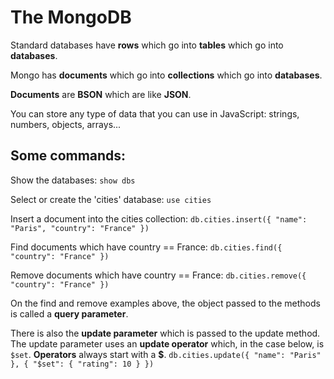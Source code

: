 # The MongoDB

Standard databases have **rows** which go into **tables** which go into **databases**.

Mongo has **documents** which go into **collections** which go into **databases**.

**Documents** are **BSON** which are like **JSON**.

You can store any type of data that you can use in JavaScript: strings, numbers, objects, arrays...

## Some commands:

Show the databases:
`show dbs`

Select or create the 'cities' database:
`use cities`

Insert a document into the cities collection:
`db.cities.insert({ "name": "Paris", "country": "France" })`

Find documents which have country == France:
`db.cities.find({ "country": "France" })`

Remove documents which have country == France:
`db.cities.remove({ "country": "France" })`

On the find and remove examples above, the object passed to the methods
is called a **query parameter**.

There is also the **update parameter** which is passed to the update method.
The update parameter uses an **update operator** which, in the case below, is ``$set``.
**Operators** always start with a **$**.
`db.cities.update({ "name": "Paris" }, { "$set": { "rating": 10 } })`
